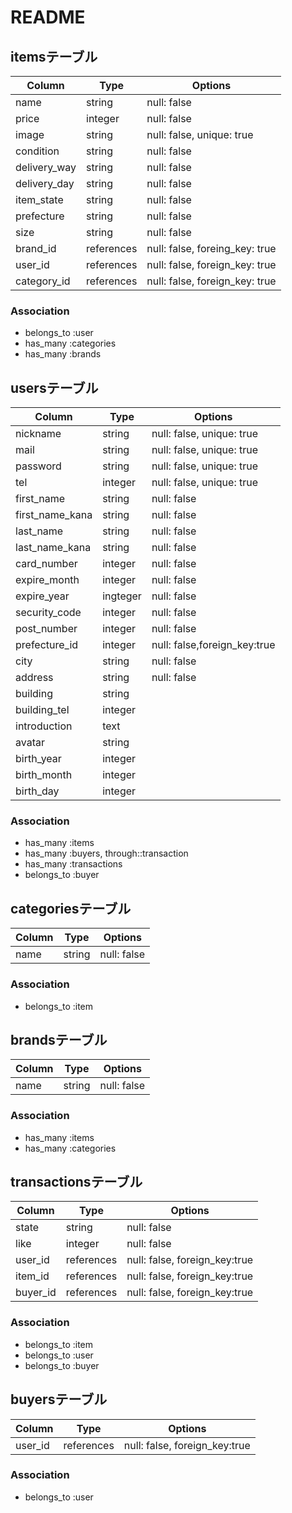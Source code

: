 # README

## itemsテーブル

|Column|Type|Options|
|------|----|-------|
|name|string|null: false|
|price|integer|null: false|
|image|string|null: false, unique: true|
|condition|string|null: false|
|delivery_way|string|null: false|
|delivery_day|string|null: false|
|item_state|string|null: false|
|prefecture|string|null: false|
|size|string|null: false|
|brand_id|references|null: false, foreing_key: true|
|user_id|references|null: false, foreign_key: true|
|category_id|references|null: false, foreign_key: true|

### Association
- belongs_to :user
- has_many :categories
- has_many :brands


## usersテーブル

|Column|Type|Options|
|------|----|-------|
|nickname|string|null: false, unique: true|
|mail|string|null: false, unique: true|
|password|string|null: false, unique: true|
|tel|integer|null: false, unique: true|
|first_name|string|null: false|
|first_name_kana|string|null: false|
|last_name|string|null: false|
|last_name_kana|string|null: false|
|card_number|integer|null: false|
|expire_month|integer|null: false|
|expire_year|ingteger|null: false|
|security_code|integer|null: false|
|post_number|integer|null: false|
|prefecture_id|integer|null: false,foreign_key:true|
|city|string|null: false|
|address|string|null: false|
|building|string||
|building_tel|integer||
|introduction|text||
|avatar|string||
|birth_year|integer||
|birth_month|integer||
|birth_day|integer||


### Association
- has_many :items
- has_many :buyers, through::transaction
- has_many :transactions
- belongs_to :buyer

## categoriesテーブル

|Column|Type|Options|
|------|----|-------|
|name|string|null: false|

### Association
- belongs_to :item

## brandsテーブル

|Column|Type|Options|
|------|----|-------|
|name|string|null: false|

### Association
- has_many :items
- has_many :categories

## transactionsテーブル

|Column|Type|Options|
|------|----|-------|
|state|string|null: false|
|like|integer|null: false|
|user_id|references|null: false, foreign_key:true|
|item_id|references|null: false, foreign_key:true|
|buyer_id|references|null: false, foreign_key:true|


### Association
- belongs_to :item
- belongs_to :user
- belongs_to :buyer

## buyersテーブル

|Column|Type|Options|
|------|----|-------|
|user_id|references|null: false, foreign_key:true|

### Association
- belongs_to :user
